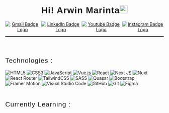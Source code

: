 <link href="https://fonts.googleapis.com/css2?family=Poppins:wght@400;500;600;700&display=swap" rel="stylesheet">
<div style="text-align:center;border-bottom:2px solid rgb(55,62,71);margin-bottom:2rem;margin:0 auto;">
    <h1 style="text-align:center;border:0;font-family:'Poppins',sans-serif;font-weight:600;letter-spacing:1.2px;" align="center">Hi! Arwin Marinta<img src="https://media.giphy.com/media/hvRJCLFzcasrR4ia7z/giphy.gif" width="25px"> </h1>
  <div style="display:flex; justify-content:center;align-items:center;gap:0.3rem;margin-bottom:0.8rem;" align="center">
  <a href="mailto:ersankarimii311@gmail.com" target="_blank"><img src="https://img.shields.io/badge/Gmail-D14836?style=for-the-badge&logo=gmail&logoColor=white" alt="Gmail Badge Logo"></a>
  <a href="https://www.linkedin.com/in/ersankarimi/" target="_blank"><img src="https://img.shields.io/badge/linkedin-%230077B5.svg?style=for-the-badge&logo=linkedin&logoColor=white" alt="LinkedIn Badge Logo"></a>
  <a href="https://youtube.com/c/hajikoding"><img src="https://img.shields.io/badge/YouTube-FF0000?style=for-the-badge&logo=youtube&logoColor=white" alt="Youtube Badge Logo"></a>
  <a href="https://www.instagram.com/ersankarimi/"><img src="https://img.shields.io/badge/Instagram-%23E4405F.svg?style=for-the-badge&logo=Instagram&logoColor=white" alt="Instagram Badge Logo"></a>
  </div>
</div><br><br>

<h2 style="font-family: 'Poppins', sans-serif;font-weight:400;letter-spacing:1.2px;">Technologies :</h2>

![HTML5](https://img.shields.io/badge/html5-%23E34F26.svg?style=for-the-badge&logo=html5&logoColor=white)
![CSS3](https://img.shields.io/badge/css-%231572B6.svg?style=for-the-badge&logo=css3&logoColor=white)
![JavaScript](https://img.shields.io/badge/javascript-%23323330.svg?style=for-the-badge&logo=javascript&logoColor=%23F7DF1E)
![Vue.js](https://img.shields.io/badge/Vue.js-35495E?style=for-the-badge&logo=vuedotjs&logoColor=4FC08D)
![React](https://img.shields.io/badge/react-%2320232a.svg?style=for-the-badge&logo=react&logoColor=%2361DAFB)
![Next JS](https://img.shields.io/badge/Next-black?style=for-the-badge&logo=next.js&logoColor=white)
![Nuxt](https://img.shields.io/badge/Nuxt-35495E?style=for-the-badge&logo=nuxtdotjs&logoColor=4FC08D)
![React Router](https://img.shields.io/badge/React_Router-CA4245?style=for-the-badge&logo=react-router&logoColor=white)
![TailwindCSS](https://img.shields.io/badge/tailwindcss-%2338B2AC.svg?style=for-the-badge&logo=tailwind-css&logoColor=white)
![SASS](https://img.shields.io/badge/SASS-hotpink.svg?style=for-the-badge&logo=SASS&logoColor=white)
![Quasar](https://img.shields.io/badge/Quasar-35495E?style=for-the-badge&logo=quasar&logoColor=4FC08D)
![Bootstrap](https://img.shields.io/badge/bootstrap-%23563D7C.svg?style=for-the-badge&logo=bootstrap&logoColor=white)
![Framer Motion](https://img.shields.io/badge/Framer-black?style=for-the-badge&logo=framer&logoColor=blue)
![Visual Studio Code](https://img.shields.io/badge/Visual%20Studio%20Code-0078d7.svg?style=for-the-badge&logo=visual-studio-code&logoColor=white)
![GitHub](https://img.shields.io/badge/github-%23121011.svg?style=for-the-badge&logo=github&logoColor=white)
![Git](https://img.shields.io/badge/git-%23F05033.svg?style=for-the-badge&logo=git&logoColor=white)
![Figma](https://img.shields.io/badge/figma-%23F24E1E.svg?style=for-the-badge&logo=figma&logoColor=white)
<br><br>

<h2 style="font-family: 'Poppins', sans-serif;font-weight:400;letter-spacing:1.2px;">Currently Learning :</h2>

